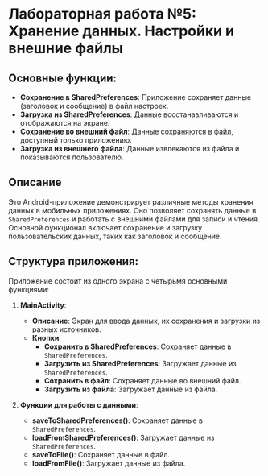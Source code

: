 # Лабораторная работа №5: Хранение данных. Настройки и внешние файлы

## Основные функции:
- **Сохранение в SharedPreferences**: Приложение сохраняет данные (заголовок и сообщение) в файл настроек.
- **Загрузка из SharedPreferences**: Данные восстанавливаются и отображаются на экране.
- **Сохранение во внешний файл**: Данные сохраняются в файл, доступный только приложению.
- **Загрузка из внешнего файла**: Данные извлекаются из файла и показываются пользователю.

## Описание
Это Android-приложение демонстрирует различные методы хранения данных в мобильных приложениях. Оно позволяет сохранять данные в `SharedPreferences` и работать с внешними файлами для записи и чтения. Основной функционал включает сохранение и загрузку пользовательских данных, таких как заголовок и сообщение.

## Структура приложения:
Приложение состоит из одного экрана с четырьмя основными функциями:

1. **MainActivity**:
    - **Описание**: Экран для ввода данных, их сохранения и загрузки из разных источников.
    - **Кнопки**:
        - **Сохранить в SharedPreferences**: Сохраняет данные в `SharedPreferences`.
        - **Загрузить из SharedPreferences**: Загружает данные из `SharedPreferences`.
        - **Сохранить в файл**: Сохраняет данные во внешний файл.
        - **Загрузить из файла**: Загружает данные из файла.

2. **Функции для работы с данными**:
    - **saveToSharedPreferences()**: Сохраняет данные в `SharedPreferences`.
    - **loadFromSharedPreferences()**: Загружает данные из `SharedPreferences`.
    - **saveToFile()**: Сохраняет данные в файл.
    - **loadFromFile()**: Загружает данные из файла.
